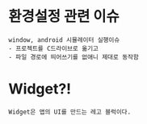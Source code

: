 # 환경설정 관련 이슈

```
window, android 시뮬레이터 실행이슈
- 프로젝트를 C드라이브로 옮기고
- 파일 경로에 띄어쓰기를 없애니 제대로 동작함
```

# Widget?!

```
Widget은 앱의 UI를 만드는 레고 블럭이다.
```
